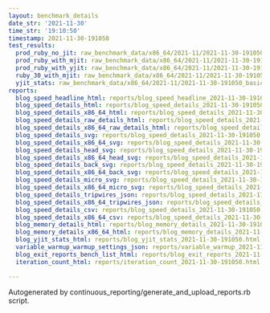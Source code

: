 ```yaml
---
layout: benchmark_details
date_str: '2021-11-30'
time_str: '19:10:50'
timestamp: 2021-11-30-191050
test_results:
  prod_ruby_no_jit: raw_benchmark_data/x86_64/2021-11/2021-11-30-191050_basic_benchmark_prod_ruby_no_jit.json
  prod_ruby_with_mjit: raw_benchmark_data/x86_64/2021-11/2021-11-30-191050_basic_benchmark_prod_ruby_with_mjit.json
  prod_ruby_with_yjit: raw_benchmark_data/x86_64/2021-11/2021-11-30-191050_basic_benchmark_prod_ruby_with_yjit.json
  ruby_30_with_mjit: raw_benchmark_data/x86_64/2021-11/2021-11-30-191050_basic_benchmark_ruby_30_with_mjit.json
  yjit_stats: raw_benchmark_data/x86_64/2021-11/2021-11-30-191050_basic_benchmark_yjit_stats.json
reports:
  blog_speed_headline_html: reports/blog_speed_headline_2021-11-30-191050.html
  blog_speed_details_html: reports/blog_speed_details_2021-11-30-191050.html
  blog_speed_details_x86_64_html: reports/blog_speed_details_2021-11-30-191050.x86_64.html
  blog_speed_details_raw_details_html: reports/blog_speed_details_2021-11-30-191050.raw_details.html
  blog_speed_details_x86_64_raw_details_html: reports/blog_speed_details_2021-11-30-191050.x86_64.raw_details.html
  blog_speed_details_svg: reports/blog_speed_details_2021-11-30-191050.svg
  blog_speed_details_x86_64_svg: reports/blog_speed_details_2021-11-30-191050.x86_64.svg
  blog_speed_details_head_svg: reports/blog_speed_details_2021-11-30-191050.head.svg
  blog_speed_details_x86_64_head_svg: reports/blog_speed_details_2021-11-30-191050.x86_64.head.svg
  blog_speed_details_back_svg: reports/blog_speed_details_2021-11-30-191050.back.svg
  blog_speed_details_x86_64_back_svg: reports/blog_speed_details_2021-11-30-191050.x86_64.back.svg
  blog_speed_details_micro_svg: reports/blog_speed_details_2021-11-30-191050.micro.svg
  blog_speed_details_x86_64_micro_svg: reports/blog_speed_details_2021-11-30-191050.x86_64.micro.svg
  blog_speed_details_tripwires_json: reports/blog_speed_details_2021-11-30-191050.tripwires.json
  blog_speed_details_x86_64_tripwires_json: reports/blog_speed_details_2021-11-30-191050.x86_64.tripwires.json
  blog_speed_details_csv: reports/blog_speed_details_2021-11-30-191050.csv
  blog_speed_details_x86_64_csv: reports/blog_speed_details_2021-11-30-191050.x86_64.csv
  blog_memory_details_html: reports/blog_memory_details_2021-11-30-191050.html
  blog_memory_details_x86_64_html: reports/blog_memory_details_2021-11-30-191050.x86_64.html
  blog_yjit_stats_html: reports/blog_yjit_stats_2021-11-30-191050.html
  variable_warmup_warmup_settings_json: reports/variable_warmup_2021-11-30-191050.warmup_settings.json
  blog_exit_reports_bench_list_html: reports/blog_exit_reports_2021-11-30-191050.bench_list.html
  iteration_count_html: reports/iteration_count_2021-11-30-191050.html

---
```

Autogenerated by continuous_reporting/generate_and_upload_reports.rb script.
